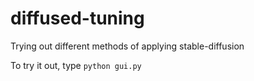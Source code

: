 # diffused-tuning
Trying out different methods of applying stable-diffusion

To try it out, type 
```python gui.py```
